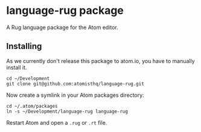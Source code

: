 # language-rug package

A Rug language package for the Atom editor.

## Installing

As we currently don't release this package to atom.io, you have to manually install it.

```
cd ~/Development
git clone git@github.com:atomisthq/language-rug.git
```

Now create a symlink in your Atom packages directory:

```
cd ~/.atom/packages
ln -s ~/Development/language-rug language-rug
```

Restart Atom and open a `.rug` or `.rt` file.
